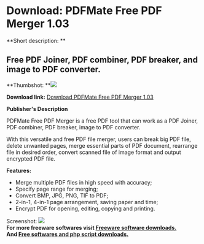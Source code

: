 # Download: PDFMate Free PDF Merger 1.03

**Short description: **

## Free PDF Joiner, PDF combiner, PDF breaker, and image to PDF converter.

  
**Thumbshot: **![](http://www.freewarefiles.com/screenshot/pdfmatepdfmrgr_md.jpg)   
  
**Download link:** [Download PDFMate Free PDF Merger 1.03](http://freesoftwares.boysofts.com/PDFMate-Free-PDF-Merger_program_77346.html)  
  

**Publisher's Description**  
  

PDFMate Free PDF Merger is a free PDF tool that can work as a PDF Joiner, PDF
combiner, PDF breaker, image to PDF converter.

With this versatile and free PDF file merger, users can break big PDF file,
delete unwanted pages, merge essential parts of PDF document, rearrange file
in desired order, convert scanned file of image format and output encrypted
PDF file.

**Features:**

  * Merge multiple PDF files in high speed with accuracy; 
  * Specify page range for merging; 
  * Convert BMP, JPG, PNG, TIF to PDF; 
  * 2-in-1, 4-in-1 page arrangement, saving paper and time; 
  * Encrypt PDF for opening, editing, copying and printing. 

  
  
Screenshot: ![](http://www.freewarefiles.com/screenshot/pdfmatepdfmrgr.jpg)  
**For more freeware softwares visit [Freeware software downloads.](http://freesoftwares.boysofts.com/)**   
**And [Free softwares and php script downloads.](http://www.boysofts.com/)**

